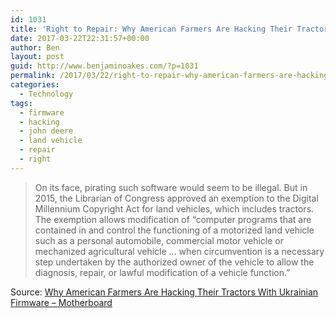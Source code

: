 ```yaml
---
id: 1031
title: 'Right to Repair: Why American Farmers Are Hacking Their Tractors With Ukrainian Firmware'
date: 2017-03-22T22:31:57+00:00
author: Ben
layout: post
guid: http://www.benjaminoakes.com/?p=1031
permalink: /2017/03/22/right-to-repair-why-american-farmers-are-hacking-their-tractors-with-ukrainian-firmware/
categories:
  - Technology
tags:
  - firmware
  - hacking
  - john deere
  - land vehicle
  - repair
  - right
---
```

> On its face, pirating such software would seem to be illegal. But in 2015, the Librarian of Congress approved an exemption to the Digital Millennium Copyright Act for land vehicles, which includes tractors. The exemption allows modification of &#8220;computer programs that are contained in and control the functioning of a motorized land vehicle such as a personal automobile, commercial motor vehicle or mechanized agricultural vehicle … when circumvention is a necessary step undertaken by the authorized owner of the vehicle to allow the diagnosis, repair, or lawful modification of a vehicle function.&#8221;

Source: [Why American Farmers Are Hacking Their Tractors With Ukrainian Firmware &#8211; Motherboard](https://motherboard.vice.com/en_us/article/why-american-farmers-are-hacking-their-tractors-with-ukrainian-firmware)